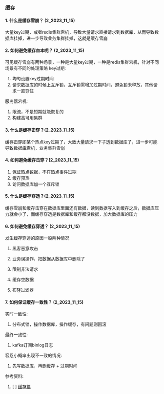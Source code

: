 ### 缓存
#### 1. 什么是缓存雪崩？ (2_2023_11_15)
大量key过期，或者redis集群宕机，导致大量请求直接请求到数据库，从而导致数据库挂掉，进一步导致业务集群挂掉，这就是缓存雪崩

#### 2. 如何避免缓存血本呢？ (2_2023_11_15)
可见缓存雪崩有两种场景，一种是大量key过期，一种是redis集群宕机，针对不同场景有不同的处理策略
key过期:
1. 均匀设置key过期时间
2. 请求数据库的时候上互斥锁，互斥锁需增加过期时间，避免锁未释放，其他请求一直夯住

服务器宕机:
1. 限流，不是短期就能恢复的
2. 构建高可用集群

#### 3. 什么是缓存击穿？(2_2023_11_15)
缓存击穿即某个热点key过期了，大致大量请求一下子透到数据库了，进一步可能导致数据库宕机，业务集群雪崩

#### 4. 如何避免缓存击穿？(2_2023_11_15)
1. 保证热点数据，不在热点事件过期
2. 缓存预热
3. 访问数据库加一个互斥锁

#### 5. 什么是缓存穿透？(2_2023_11_15)
缓存雪崩和缓存击穿在数据库里面还有数据，读到数据写入到缓存之后，数据库压力就会小了，而缓存穿透是数据库和缓存都没数据，加大数据库的压力

#### 6. 如何避免缓存穿透？ (2_2023_11_15)
发生缓存穿透的原因一般两种情况
1. 黑客恶意攻击
2. 业务误操作，把数据从数据库中删除了

1. 限制非法请求
2. 缓存空数据
3. 布隆过滤器

#### 7. 如何保证缓存一致性？ (2_2023_11_15)
实时一致性:
1. 分布式锁，操作数据库，操作缓存，有问题则回滚

最终一致性:
1. kafka订阅binlog日志

容忍小概率出现不一致的情况:
1. 先写数据库，再删缓存 + 过期时间



参考资料:
1. [ ] [缓存篇](https://www.xiaolincoding.com/redis/module/strategy.html#%E8%BF%87%E6%9C%9F%E5%88%A0%E9%99%A4%E7%AD%96%E7%95%A5)
